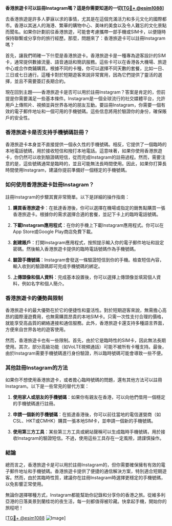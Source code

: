 **香港旅遊卡可以註冊Instagram嗎？這是你需要知道的一切[[TG💪+ @esim1088](https://t.me/s/esim1088)]**

去香港旅遊是許多人夢寐以求的事情，尤其是在這個充滿活力和多元文化的國際都市。香港以其迷人的海港、繁華的購物中心、美味的美食以及令人難忘的文化景點而聞名。如果你計劃前往香港旅遊，可能會考慮攜帶一部手機或SIM卡，以便隨時保持聯繫或分享你的旅行經歷。那麼，問題來了：香港旅遊卡可以註冊Instagram嗎？

首先，讓我們明確一下什麼是香港旅遊卡。香港旅遊卡是一種專為遊客設計的SIM卡，通常提供數據流量、語音通話和簡訊服務。這些卡可以在香港各大機場、旅遊中心或合作商鋪購買。根據不同的卡種，你可以選擇不同天數的套餐，比如一日、三日或七日通行。這種卡對於短期遊客來說非常實用，因為它們提供了靈活的選擇，並且不需要簽訂長期合約。

現在回到主題——香港旅遊卡是否可以用於註冊Instagram？答案是肯定的，但前提是你需要滿足一些基本條件。Instagram是一個全球流行的社交媒體平台，允許用戶上傳照片、視頻並與世界各地的朋友互動。要註冊Instagram，你需要一個有效的電子郵件地址和一個可用的手機號碼。這些信息將用於驗證你的身份，確保賬戶的安全性。

### **香港旅遊卡是否支持手機號碼註冊？**

香港旅遊卡本身並不直接提供一個永久性的手機號碼。相反，它提供了一個臨時的本地電話號碼，用於接收短信和撥打本地電話。這意味著，如果你使用香港旅遊卡，你仍然可以收到驗證碼短信，從而完成Instagram的註冊過程。然而，需要注意的是，這些號碼通常是臨時的，並且可能無法長時間使用。因此，如果你打算長時間使用Instagram，建議你提前準備好一個穩定的手機號碼。

### **如何使用香港旅遊卡註冊Instagram？**

註冊Instagram的步驟其實非常簡單。以下是詳細的操作指南：

1. **購買香港旅遊卡**：在抵達香港後，你可以選擇在機場或指定的銷售點購買一張香港旅遊卡。根據你的需求選擇合適的套餐，並記下卡上的臨時電話號碼。

2. **下載Instagram應用程式**：在你的手機上下載Instagram應用程式。你可以在App Store或Google Play商店免費下載。

3. **創建賬戶**：打開Instagram應用程式，按照提示輸入你的電子郵件地址和設定密碼。然後輸入香港旅遊卡提供的臨時電話號碼作為手機號碼。

4. **驗證手機號碼**：Instagram會發送一條驗證短信到你的手機。檢查短信內容，輸入收到的驗證碼即可完成手機號碼的綁定。

5. **上傳頭像和個人資料**：完成基本設置後，你可以選擇上傳頭像並填寫個人資料，例如名字和個人簡介。

### **香港旅遊卡的優勢與限制**

香港旅遊卡的最大優勢在於它的便捷性和靈活性。對於短期遊客來說，無需擔心高昂的國際漫遊費用，也無需購買昂貴的本地SIM卡。只需一次性支付合理的價格，就能享受高品質的網絡連接和通信服務。此外，香港旅遊卡還支持多種語言界面，方便來自世界各地的遊客使用。

然而，香港旅遊卡也有一些限制。首先，由於它是臨時性的SIM卡，因此無法長期使用。其次，部分高級功能（如VoLTE視頻通話）可能不被所有卡種支持。最後，由於Instagram需要手機號碼進行身份驗證，所以臨時號碼可能會導致一些不便。

### **其他註冊Instagram的方法**

如果你不想使用香港旅遊卡，或者擔心臨時號碼的問題，還有其他方法可以註冊Instagram。以下是一些常見的替代方案：

1. **使用家人或朋友的手機號碼**：如果你有親友在香港，可以向他們借用一個穩定的手機號碼進行註冊。

2. **申請一個新的手機號碼**：在抵達香港後，你可以前往當地的電信運營商（如CSL、HKT或CMHK）購買一張本地SIM卡，並申請一個新的手機號碼。

3. **使用第三方工具**：某些第三方工具或網站聲稱可以生成臨時手機號碼，用於接收Instagram的驗證短信。不過，使用這些工具存在一定風險，請謹慎操作。

### **結論**

總而言之，香港旅遊卡是可以用於註冊Instagram的，但你需要確保擁有有效的電子郵件地址和手機號碼。香港旅遊卡提供了便捷的通信解決方案，特別適合短期遊客。然而，由於其臨時性質，建議你在註冊Instagram時選擇更穩定的手機號碼，以免影響正常使用。

無論你選擇哪種方式，Instagram都能幫助你記錄和分享你的香港之旅。從維多利亞港的日落美景到蘭桂坊的夜生活，每一刻都值得被珍藏。快拿起手機，開始你的旅程吧！

[[TG💪+ @esim1088](https://t.me/s/esim1088) ![Image](https://i.postimg.cc/4NQfJmqS/Snipaste-2025-05-13-00-14-12.png)]